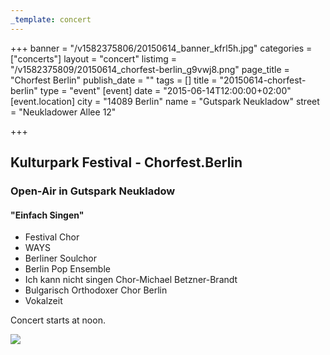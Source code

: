 ```yaml
---
_template: concert
---
```



+++
banner = "/v1582375806/20150614_banner_kfrl5h.jpg"
categories = ["concerts"]
layout = "concert"
listimg = "/v1582375809/20150614_chorfest-berlin_g9vwj8.png"
page_title = "Chorfest Berlin"
publish_date = ""
tags = []
title = "20150614-chorfest-berlin"
type = "event"
[event]
date = "2015-06-14T12:00:00+02:00"
[event.location]
city = "14089 Berlin"
name = "Gutspark Neukladow"
street = "Neukladower Allee 12"

+++
## Kulturpark Festival - Chorfest.Berlin

### Open-Air in Gutspark Neukladow

#### "Einfach Singen"

* Festival Chor
* WAYS
* Berliner Soulchor
* Berlin Pop Ensemble
* Ich kann nicht singen Chor-Michael Betzner-Brandt
* Bulgarisch Orthodoxer Chor Berlin
* Vokalzeit

Concert starts at noon.

![](https://res.cloudinary.com/ways-choir/image/upload/v1582397490/20150614_onstage_qdo59o.jpg)
